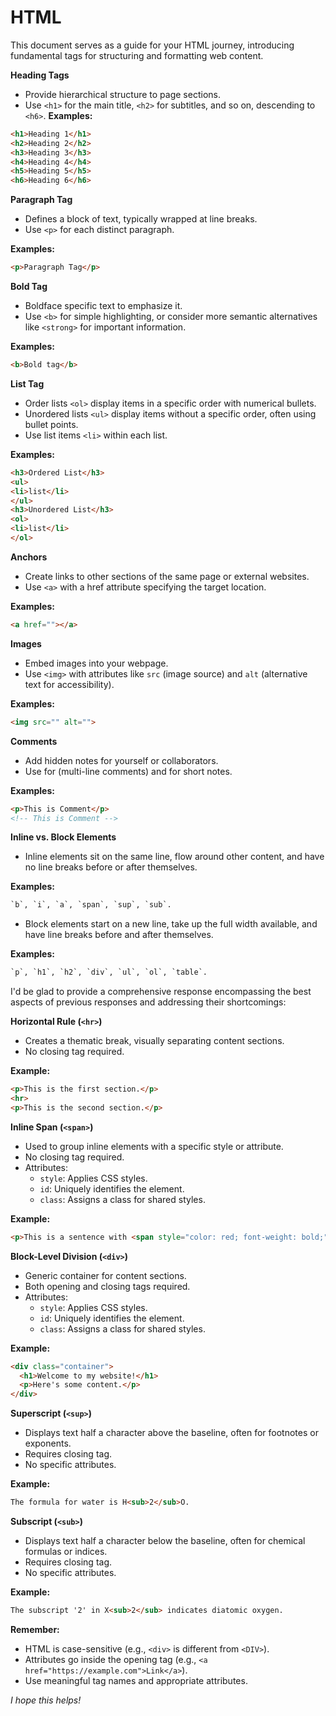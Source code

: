 # HTML

This document serves as a guide for your HTML journey, introducing fundamental tags for structuring and formatting web content.

**Heading Tags**

* Provide hierarchical structure to page sections.
* Use `<h1>` for the main title, `<h2>` for subtitles, and so on, descending to `<h6>`.
**Examples:**
```html
<h1>Heading 1</h1>
<h2>Heading 2</h2>
<h3>Heading 3</h3>
<h4>Heading 4</h4>
<h5>Heading 5</h5>
<h6>Heading 6</h6>
```
**Paragraph Tag**

* Defines a block of text, typically wrapped at line breaks.
* Use `<p>` for each distinct paragraph.

**Examples:**
```html
<p>Paragraph Tag</p>
```

**Bold Tag**

* Boldface specific text to emphasize it.
* Use `<b>` for simple highlighting, or consider more semantic alternatives like `<strong>` for important information.

**Examples:**
```html
<b>Bold tag</b>
```

**List Tag**

* Order lists `<ol>` display items in a specific order with numerical bullets.
* Unordered lists `<ul>` display items without a specific order, often using bullet points.
* Use list items `<li>` within each list.

**Examples:**
```html
<h3>Ordered List</h3>
<ul>
<li>list</li>
</ul>
<h3>Unordered List</h3>
<ol>
<li>list</li>
</ol>
```

**Anchors**

* Create links to other sections of the same page or external websites.
* Use `<a>` with a href attribute specifying the target location.

**Examples:**
```html
<a href=""></a>
```

**Images**

* Embed images into your webpage.
* Use `<img>` with attributes like `src` (image source) and `alt` (alternative text for accessibility).

**Examples:**
```html
<img src="" alt="">
```

**Comments**

- Add hidden notes for yourself or collaborators.
- Use for (multi-line comments) and for short notes.

**Examples:**
```html
<p>This is Comment</p>
<!-- This is Comment -->
```

**Inline vs. Block Elements**

- Inline elements sit on the same line, flow around other content, and have no line breaks before or after themselves. 

**Examples:**

```html
`b`, `i`, `a`, `span`, `sup`, `sub`.
```

- Block elements start on a new line, take up the full width available, and have line breaks before and after themselves. 

**Examples:** 

```html
`p`, `h1`, `h2`, `div`, `ul`, `ol`, `table`.
```

I'd be glad to provide a comprehensive response encompassing the best aspects of previous responses and addressing their shortcomings:

**Horizontal Rule (`<hr>`)**

- Creates a thematic break, visually separating content sections.
- No closing tag required.

**Example:**

```html
<p>This is the first section.</p>
<hr>
<p>This is the second section.</p>
```

**Inline Span (`<span>`)**

- Used to group inline elements with a specific style or attribute.
- No closing tag required.
- Attributes:
    - `style`: Applies CSS styles.
    - `id`: Uniquely identifies the element.
    - `class`: Assigns a class for shared styles.

**Example:**

```html
<p>This is a sentence with <span style="color: red; font-weight: bold;">important information</span>.</p>
```

**Block-Level Division (`<div>`)**

- Generic container for content sections.
- Both opening and closing tags required.
- Attributes:
    - `style`: Applies CSS styles.
    - `id`: Uniquely identifies the element.
    - `class`: Assigns a class for shared styles.

**Example:**

```html
<div class="container">
  <h1>Welcome to my website!</h1>
  <p>Here's some content.</p>
</div>
```

**Superscript (`<sup>`)**

- Displays text half a character above the baseline, often for footnotes or exponents.
- Requires closing tag.
- No specific attributes.

**Example:**

```html
The formula for water is H<sub>2</sub>O.
```

**Subscript (`<sub>`)**

- Displays text half a character below the baseline, often for chemical formulas or indices.
- Requires closing tag.
- No specific attributes.

**Example:**

```html
The subscript '2' in X<sub>2</sub> indicates diatomic oxygen.
```

**Remember:**

- HTML is case-sensitive (e.g., `<div>` is different from `<DIV>`).
- Attributes go inside the opening tag (e.g., `<a href="https://example.com">Link</a>`).
- Use meaningful tag names and appropriate attributes.

*I hope this helps!*
